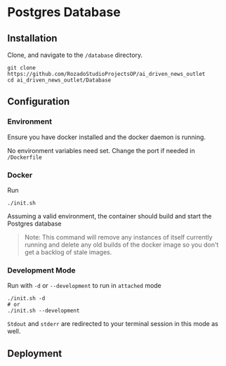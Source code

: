 # Postgres Database

## Installation

Clone, and navigate to the `/database` directory.

```shell
git clone https://github.com/RozadoStudioProjectsOP/ai_driven_news_outlet
cd ai_driven_news_outlet/Database
```

## Configuration

### Environment

Ensure you have docker installed and the docker daemon is running.

No environment variables need set. Change the port if needed in `/Dockerfile`

### Docker

Run

```shell
./init.sh
```

Assuming a valid environment, the container should build and start the Postgres database

> Note: This command will remove any instances of itself currently running and delete any old builds of the docker image so you don't get a backlog of stale images.

### Development Mode

Run with `-d` or `--development` to run in `attached` mode

```shell
./init.sh -d
# or
./init.sh --development
```

`Stdout` and `stderr` are redirected to your terminal session in this mode as well.

## Deployment

```

```
